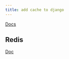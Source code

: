 ```yaml
---
title: add cache to django
---
```


[Docs](https://docs.djangoproject.com/en/5.0/topics/cache/)

## Redis

[Doc](https://fly.io/django-beats/caching-in-django-with-redis/)
